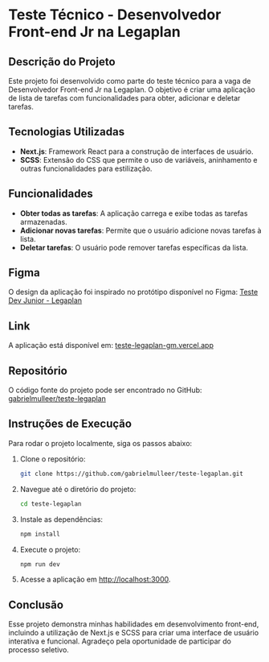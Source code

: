 
# Teste Técnico - Desenvolvedor Front-end Jr na Legaplan

## Descrição do Projeto

Este projeto foi desenvolvido como parte do teste técnico para a vaga de Desenvolvedor Front-end Jr na Legaplan. O objetivo é criar uma aplicação de lista de tarefas com funcionalidades para obter, adicionar e deletar tarefas.

## Tecnologias Utilizadas

- **Next.js**: Framework React para a construção de interfaces de usuário.
- **SCSS**: Extensão do CSS que permite o uso de variáveis, aninhamento e outras funcionalidades para estilização.

## Funcionalidades

- **Obter todas as tarefas**: A aplicação carrega e exibe todas as tarefas armazenadas.
- **Adicionar novas tarefas**: Permite que o usuário adicione novas tarefas à lista.
- **Deletar tarefas**: O usuário pode remover tarefas específicas da lista.

## Figma

O design da aplicação foi inspirado no protótipo disponível no Figma: [Teste Dev Junior - Legaplan](https://www.figma.com/design/4iESWnasLZSHyghg1ipj1P/Teste-Dev-Junior---Legaplan?node-id=8-442&node-type=frame&t=PN4adnMFwDO7NQoC-0)

## Link

A aplicação está disponível em: [teste-legaplan-gm.vercel.app](https://teste-legaplan-gm.vercel.app)

## Repositório

O código fonte do projeto pode ser encontrado no GitHub: [gabrielmulleer/teste-legaplan](https://github.com/gabrielmulleer/teste-legaplan)

## Instruções de Execução

Para rodar o projeto localmente, siga os passos abaixo:

1. Clone o repositório:
   ```bash
   git clone https://github.com/gabrielmulleer/teste-legaplan.git
   ```

2. Navegue até o diretório do projeto:
   ```bash
   cd teste-legaplan
   ```

3. Instale as dependências:
   ```bash
   npm install
   ```

4. Execute o projeto:
   ```bash
   npm run dev
   ```

5. Acesse a aplicação em [http://localhost:3000](http://localhost:3000).

## Conclusão

Esse projeto demonstra minhas habilidades em desenvolvimento front-end, incluindo a utilização de Next.js e SCSS para criar uma interface de usuário interativa e funcional. Agradeço pela oportunidade de participar do processo seletivo.


